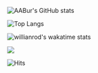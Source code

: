 ![AABur's GitHub stats](https://github-readme-stats.vercel.app/api?username=AABur&show_icons=true)

![Top Langs](https://github-readme-stats.vercel.app/api/top-langs/?username=AABur&layout=compact)

![willianrod's wakatime stats](https://github-readme-stats.vercel.app/api/wakatime?username=AABur&layout=compact&langs_count=6)

![](https://komarev.com/ghpvc/?username=AABur&label=PROFILE+VIEWS)

![Hits](https://hitcounter.pythonanywhere.com/count/tag.svg?url=https://github.com/AABur)



<!--
![Metrics](https://metrics.lecoq.io/aabur)

[![AABur's GitHub stats](https://github-readme-stats.vercel.app/api?username=AABur&show_icons=true)](https://github.com/anuraghazra/github-readme-stats)

**AABur/AABur** is a ✨ _special_ ✨ repository because its `README.md` (this file) appears on your GitHub profile.

Here are some ideas to get you started:

- 🔭 I’m currently working on ...
- 🌱 I’m currently learning ...
- 👯 I’m looking to collaborate on ...
- 🤔 I’m looking for help with ...
- 💬 Ask me about ...
- 📫 How to reach me: ...
- 😄 Pronouns: ...
- ⚡ Fun fact: ...
-->
